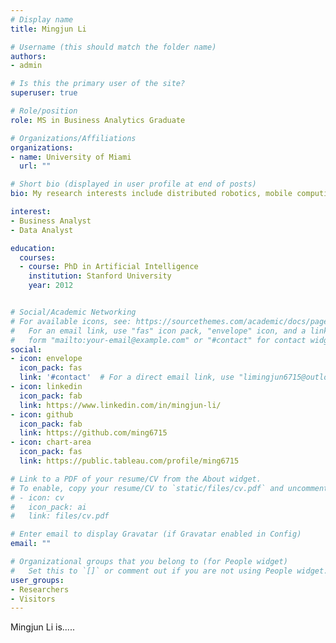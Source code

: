 ```yaml
---
# Display name
title: Mingjun Li

# Username (this should match the folder name)
authors:
- admin

# Is this the primary user of the site?
superuser: true

# Role/position
role: MS in Business Analytics Graduate

# Organizations/Affiliations
organizations:
- name: University of Miami
  url: ""

# Short bio (displayed in user profile at end of posts)
bio: My research interests include distributed robotics, mobile computing and programmable matter.

interest:
- Business Analyst
- Data Analyst

education:
  courses:
  - course: PhD in Artificial Intelligence
    institution: Stanford University
    year: 2012


# Social/Academic Networking
# For available icons, see: https://sourcethemes.com/academic/docs/page-builder/#icons
#   For an email link, use "fas" icon pack, "envelope" icon, and a link in the
#   form "mailto:your-email@example.com" or "#contact" for contact widget.
social:
- icon: envelope
  icon_pack: fas
  link: '#contact'  # For a direct email link, use "limingjun6715@outlook.com".
- icon: linkedin
  icon_pack: fab
  link: https://www.linkedin.com/in/mingjun-li/
- icon: github
  icon_pack: fab
  link: https://github.com/ming6715
- icon: chart-area
  icon_pack: fas
  link: https://public.tableau.com/profile/ming6715

# Link to a PDF of your resume/CV from the About widget.
# To enable, copy your resume/CV to `static/files/cv.pdf` and uncomment the lines below.
# - icon: cv
#   icon_pack: ai
#   link: files/cv.pdf

# Enter email to display Gravatar (if Gravatar enabled in Config)
email: ""

# Organizational groups that you belong to (for People widget)
#   Set this to `[]` or comment out if you are not using People widget.
user_groups:
- Researchers
- Visitors
---
```


Mingjun Li is.....
